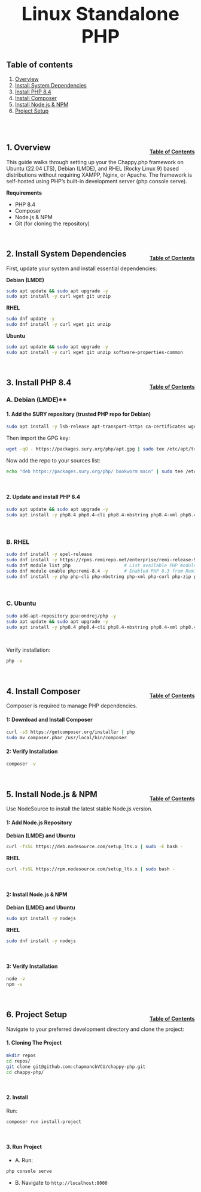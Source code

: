 <h1 style="font-size: 50px; text-align: center;">Linux Standalone PHP</h1>

## Table of contents
1. [Overview](#overview)
2. [Install System Dependencies](#dependencies)
3. [Install PHP 8.4](#php)
4. [Install Composer](#composer)
5. [Install Node.js & NPM](#nodejs)
6. [Project Setup](#project-setup)
<br>
<br>

## 1. Overview <a id="overview"></a><span style="float: right; font-size: 14px; padding-top: 15px;">[Table of Contents](#table-of-contents)</span>
This guide walks through setting up your the Chappy.php framework on Ubuntu (22.04 LTS), Debian (LMDE), and RHEL (Rocky Linux 9) based distributions without requiring XAMPP, Nginx, or Apache. The framework is self-hosted using PHP’s built-in development server (php console serve).

**Requirements**
- PHP 8.4
- Composer
- Node.js & NPM
- Git (for cloning the repository)

<br>

## 2. Install System Dependencies <a id="dependencies"></a><span style="float: right; font-size: 14px; padding-top: 15px;">[Table of Contents](#table-of-contents)</span>
First, update your system and install essential dependencies:

**Debian (LMDE)**
```sh
sudo apt update && sudo apt upgrade -y
sudo apt install -y curl wget git unzip
```

**RHEL**
```sh
sudo dnf update -y
sudo dnf install -y curl wget git unzip
```

**Ubuntu**
```sh
sudo apt update && sudo apt upgrade -y
sudo apt install -y curl wget git unzip software-properties-common
```
<br>

## 3. Install PHP 8.4 <a id="php"></a><span style="float: right; font-size: 14px; padding-top: 15px;">[Table of Contents](#table-of-contents)</span>
### A. Debian (LMDE)**
#### 1. Add the SURY repository (trusted PHP repo for Debian)
```sh
sudo apt install -y lsb-release apt-transport-https ca-certificates wget gnupg2
```

Then import the GPG key:
```sh
wget -qO - https://packages.sury.org/php/apt.gpg | sudo tee /etc/apt/trusted.gpg.d/php.gpg >/dev/null
```

Now add the repo to your sources list:
```sh
echo "deb https://packages.sury.org/php/ bookworm main" | sudo tee /etc/apt/sources.list.d/php.list
```
<br>

#### 2. Update and install PHP 8.4
```sh
sudo apt update && sudo apt upgrade -y
sudo apt install -y php8.4 php8.4-cli php8.4-mbstring php8.4-xml php8.4-curl php8.4-zip php8.4-sqlite3 php8.4-bcmath
```
<br>

### B. RHEL
```sh
sudo dnf install -y epel-release
sudo dnf install -y https://rpms.remirepo.net/enterprise/remi-release-9.rpm
sudo dnf module list php                    # List available PHP modules
sudo dnf module enable php:remi-8.4 -y      # Enabled PHP 8.3 from Remi repo
sudo dnf install -y php php-cli php-mbstring php-xml php-curl php-zip php-sqlite3 php-bcmath
```
<br>

### C. Ubuntu
```sh
sudo add-apt-repository ppa:ondrej/php -y
sudo apt update && sudo apt upgrade -y
sudo apt install -y php8.4 php8.4-cli php8.4-mbstring php8.4-xml php8.4-curl php8.4-zip php8.4-sqlite3 php8.4-bcmath
```
<br>

Verify installation:
```sh
php -v
```
<br>

## 4. Install Composer <a id="composer"></a><span style="float: right; font-size: 14px; padding-top: 15px;">[Table of Contents](#table-of-contents)</span>
Composer is required to manage PHP dependencies.
#### 1: Download and Install Composer
```sh
curl -sS https://getcomposer.org/installer | php
sudo mv composer.phar /usr/local/bin/composer
```

#### 2: Verify Installation
```sh
composer -v
```
<br>

## 5. Install Node.js & NPM <a id="nodejs"></a><span style="float: right; font-size: 14px; padding-top: 15px;">[Table of Contents](#table-of-contents)</span>
Use NodeSource to install the latest stable Node.js version.
#### 1: Add Node.js Repository
**Debian (LMDE) and Ubuntu**
```sh
curl -fsSL https://deb.nodesource.com/setup_lts.x | sudo -E bash -
```

**RHEL**
```sh
curl -fsSL https://rpm.nodesource.com/setup_lts.x | sudo bash -
```
<br>

#### 2: Install Node.js & NPM
**Debian (LMDE) and Ubuntu**
```sh
sudo apt install -y nodejs
```

**RHEL**
```sh
sudo dnf install -y nodejs
```
<br>

#### 3: Verify Installation
```sh
node -v
npm -v
```
<br>

## 6. Project Setup <a id="project-setup"></a><span style="float: right; font-size: 14px; padding-top: 15px;">[Table of Contents](#table-of-contents)</span>
Navigate to your preferred development directory and clone the project:
#### 1. Cloning The Project
```sh
mkdir repos
cd repos/
git clone git@github.com:chapmancbVCU/chappy-php.git
cd chappy-php/
```
<br>

#### 2. Install
Run:
```sh
composer run install-project
```
<br>

#### 3. Run Project
* A. Run:
```sh
php console serve
```

* B. Navigate to `http://localhost:8000`